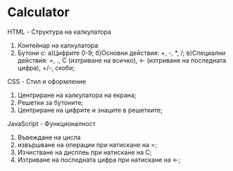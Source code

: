 # Calculator
HTML - Структура на калкулатора
  1. Контейнар на калкулатора
  2. Бутони с:
     а)Цифрите 0-9;
     б)Основни действия: +, -, *, /;
     в)Специални действия: =, ., C (изтриване на всичко), ← (изтриване на последната цифра), +/-, скоби;
     
CSS - Стил и оформление
  1. Центриране на калкулатора на екрана;
  2. Решетки за бутоните;
  3. Центриране на цифрите и знаците в решетките;
     
JavaScript - Функционалност
  1. Въвеждане на цисла
  2. извършване на операции при натискане на =;
  3. Изчистване на дисплеь при натискане на С;
  4. Изтриване на последната цифра при натискане на ←;

